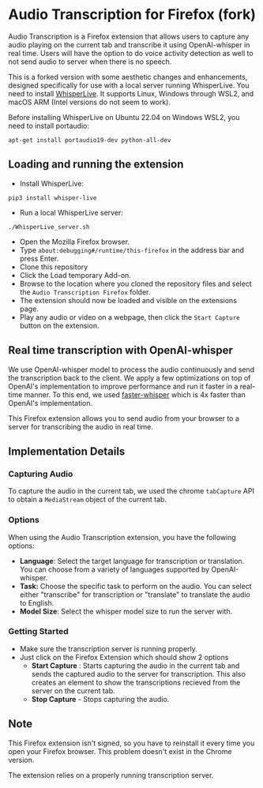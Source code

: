 # Audio Transcription for Firefox (fork)

Audio Transcription is a Firefox extension that allows users to capture any audio playing on the current tab and transcribe it using OpenAI-whisper in real time. Users will have the option to do voice activity detection as well to not send audio to server when there is no speech.

This is a forked version with some aesthetic changes and enhancements, designed specifically for use with a local server running WhisperLive. You need to install [WhisperLive](https://github.com/collabora/WhisperLive). It supports Linux, Windows through WSL2, and macOS ARM (Intel versions do not seem to work).

Before installing WhisperLive on Ubuntu 22.04 on Windows WSL2, you need to install portaudio:
```
apt-get install portaudio19-dev python-all-dev
```

## Loading and running the extension
- Install WhisperLive:
```
pip3 install whisper-live
```
- Run a local WhisperLive server:
```
./WhisperLive_server.sh
```
- Open the Mozilla Firefox browser.
- Type ```about:debugging#/runtime/this-firefox``` in the address bar and press Enter.
- Clone this repository
- Click the Load temporary Add-on.
- Browse to the location where you cloned the repository files and select the ```Audio Transcription Firefox``` folder.
- The extension should now be loaded and visible on the extensions page.
- Play any audio or video on a webpage, then click the ```Start Capture``` button on the extension.

## Real time transcription with OpenAI-whisper
We use OpenAI-whisper model to process the audio continuously and send the transcription back to the client. We apply a few optimizations on top of OpenAI's implementation to improve performance and run it faster in a real-time manner. To this end, we used [faster-whisper](https://github.com/guillaumekln/faster-whisper) which is 4x faster than OpenAI's implementation.

This Firefox extension allows you to send audio from your browser to a server for transcribing the audio in real time.

## Implementation Details

### Capturing Audio
To capture the audio in the current tab, we used the chrome `tabCapture` API to obtain a `MediaStream` object of the current tab.

### Options
When using the Audio Transcription extension, you have the following options:
 - **Language**: Select the target language for transcription or translation. You can choose from a variety of languages supported by OpenAI-whisper.
 - **Task:** Choose the specific task to perform on the audio. You can select either "transcribe" for transcription or "translate" to translate the audio to English.
  - **Model Size**: Select the whisper model size to run the server with.

### Getting Started
- Make sure the transcription server is running properly.
- Just click on the Firefox Extension which should show 2 options
  - **Start Capture** : Starts capturing the audio in the current tab and sends the captured audio to the server for transcription. This also creates an element to show the transcriptions recieved from the server on the current tab.
  - **Stop Capture** - Stops capturing the audio.


## Note
This Firefox extension isn't signed, so you have to reinstall it every time you open your Firefox browser. This problem doesn't exist in the Chrome version.

The extension relies on a properly running transcription server.
